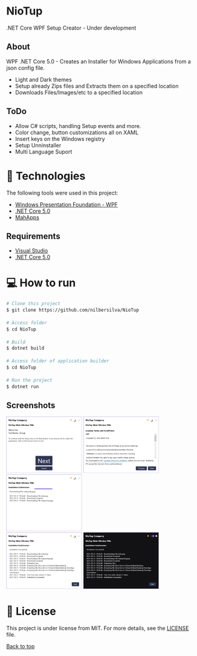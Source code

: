 # NioTup
.NET Core WPF Setup Creator - Under development

## About
WPF .NET Core 5.0 - Creates an Installer for Windows Applications from a json config file.

- Light and Dark themes
- Setup already Zips files and Extracts them on a specified location
- Downloads Files/Images/etc to a specified location

## ToDo
- Allow C# scripts, handling Setup events and more.
- Color change, button customizations all on XAML
- Insert keys on the Windows registry
- Setup Unninstaller
- Multi Language Suport

# :rocket: Technologies

The following tools were used in this project:

- [Windows Presentation Foundation - WPF](https://docs.microsoft.com/en-us/visualstudio/designers/getting-started-with-wpf?view=vs-2019)
- [.NET Core 5.0](https://dotnet.microsoft.com/download/dotnet/5.0)
- [MahApps](https://mahapps.com)

## Requirements

- [Visual Studio](https://visualstudio.microsoft.com)
- [.NET Core 5.0](https://dotnet.microsoft.com/download/dotnet/5.0)

# :computer: How to run

```bash
# Clone this project
$ git clone https://github.com/nilbersilva/NioTup

# Access folder
$ cd NioTup

# Build
$ dotnet build

# Access folder of application builder
$ cd NioTup

# Run the project
$ dotnet run
```

## Screenshots

<div> 
  <img src="./github_assets/StartScreen.jpg" width="200" />
  <img src="./github_assets/LicenceScreen.jpg" width="200" />
  <img src="./github_assets/InstallingScreen.jpg" width="200" />
</div>
<div> 
 <img src="./github_assets/InstallCompleteScreen.jpg" width="200" />
  <img src="./github_assets/DarkTheme.jpg" width="200" />
</div>

# :page_facing_up: License


This project is under license from MIT. For more details, see the [LICENSE](https://github.com/nilbersilva/WPFGitHubExplorer/blob/main/LICENSE) file.

<a href="#top">Back to top</a>
